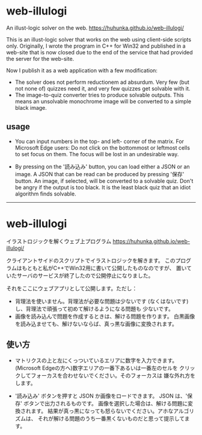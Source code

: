 # web-illulogi
An illust-logic solver on the web.
https://huhunka.github.io/web-illulogi/

This is an illust-logic solver that works on the web
using client-side scripts only.  Originally, I wrote
the program in C++ for Win32 and published in a
web-site that is now closed due to the end of the
service that had provided the server for the web-site.

Now I publish it as a web application with a few modification:
* The solver does not perform reductionem ad absurdum.
  Very few (but not none of) quizzes need it, and very few quizzes
  get solvable with it.
* The image-to-quiz converter tries to produce solvable outputs.
  This means an unsolvable monochrome image will be
  converted to a simple black image.

## usage
* You can input numbers in the top- and left- corner of the matrix.
  For Microsoft Edge users: Do not click on the bottommost or leftmost
  cells to set focus on them. The focus will be lost in an undesirable way.

* By pressing on the '読み込み' button, you can load either a JSON
  or an image.  A JSON that can be read can be produced by pressing
  '保存' button.  An image, if selected, will be converted to a
  solvable quiz.  Don't be angry if the output is too black.
  It is the least black quiz that an idiot algorithm finds solvable.

---------------------------------------

# web-illulogi
イラストロジックを解くウェブ上プログラム
https://huhunka.github.io/web-illulogi/

クライアントサイドのスクリプトでイラストロジックを解きます。
このプログラムはもともと私がC++でWin32用に書いて公開したものなのですが、
置いていたサーバのサービスが終了したので公開停止になりました。

それをここにウェブアプリとして公開します。ただし：
* 背理法を使いません。背理法が必要な問題は少ないです
  (なくはないです)し、背理法で頑張って初めて解けるようになる問題も
  少ないです。
* 画像を読み込んで問題を作成するときは、解ける問題を作ります。
  白黒画像を読み込ませても、解けないならば、真っ黒な画像に変換されます。

## 使い方
* マトリクスの上と左にくっついているエリアに数字を入力できます。
  (Microsoft Edgeの方へ)数字エリアの一番下あるいは一番左のセルを
  クリックしてフォーカスを合わせないでください。そのフォーカスは
  嫌な外れ方をします。

* '読み込み' ボタンを押すと JSON か画像をロードできます。
  JSON は、'保存' ボタンで出力されるものです。
  画像を選択した場合は、解ける問題に変換されます。
  結果が真っ黒になっても怒らないでください。アホなアルゴリズムは、
  それが解ける問題のうち一番黒くないものだと思って提示してます。
